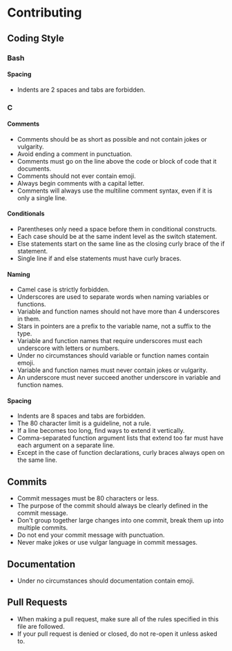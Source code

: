 # Contributing #

## Coding Style ##

### Bash ###

#### Spacing ####
* Indents are 2 spaces and tabs are forbidden.

### C ###

#### Comments ####
* Comments should be as short as possible and not contain jokes or vulgarity.
* Avoid ending a comment in punctuation.
* Comments must go on the line above the code or block of code that it documents.
* Comments should not ever contain emoji.
* Always begin comments with a capital letter.
* Comments will always use the multiline comment syntax, even if it is only a single line.

#### Conditionals ####
* Parentheses only need a space before them in conditional constructs.
* Each case should be at the same indent level as the switch statement.
* Else statements start on the same line as the closing curly brace of the if statement.
* Single line if and else statements must have curly braces.

#### Naming ####
* Camel case is strictly forbidden.
* Underscores are used to separate words when naming variables or functions.
* Variable and function names should not have more than 4 underscores in them.
* Stars in pointers are a prefix to the variable name, not a suffix to the type.
* Variable and function names that require underscores must each underscore with letters or numbers.
* Under no circumstances should variable or function names contain emoji.
* Variable and function names must never contain jokes or vulgarity.
* An underscore must never succeed another underscore in variable and function names.

#### Spacing ####
* Indents are 8 spaces and tabs are forbidden.
* The 80 character limit is a guideline, not a rule.
* If a line becomes too long, find ways to extend it vertically.
* Comma-separated function argument lists that extend too far must have each argument on a separate line.
* Except in the case of function declarations, curly braces always open on the same line.

## Commits ##
* Commit messages must be 80 characters or less.
* The purpose of the commit should always be clearly defined in the commit message.
* Don't group together large changes into one commit, break them up into multiple commits.
* Do not end your commit message with punctuation.
* Never make jokes or use vulgar language in commit messages.

## Documentation ##
* Under no circumstances should documentation contain emoji.

## Pull Requests ##
* When making a pull request, make sure all of the rules specified in this file are followed.
* If your pull request is denied or closed, do not re-open it unless asked to.
